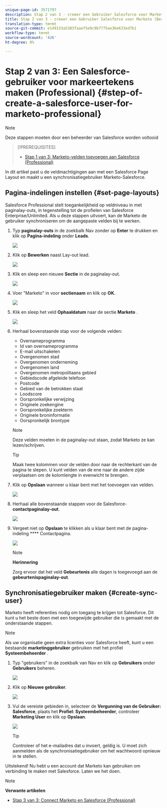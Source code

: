 ```yaml
---
unique-page-id: 3571797
description: Stap 2 van 3 - creeer een Gebruiker Salesforce voor Marketo (Beroeps) - Marketo Docs - de Documentatie van het Product
title: Stap 2 van 3 - creeer een Gebruiker Salesforce voor Marketo (Beroeps)
translation-type: tm+mt
source-git-commit: e149133a5383faaef5e9c9b7775ae36e633ed7b1
workflow-type: tm+mt
source-wordcount: '426'
ht-degree: 0%

---
```



# Stap 2 van 3: Een Salesforce-gebruiker voor markeertekens maken (Professional) {#step-of-create-a-salesforce-user-for-marketo-professional}

>[!NOTE]
>
>Deze stappen moeten door een beheerder van Salesforce worden voltooid

>[!PREREQUISITES]
>
>* [Stap 1 van 3: Marketo-velden toevoegen aan Salesforce (Professional)](step-1-of-3-add-marketo-fields-to-salesforce-professional.md)

>



In dit artikel past u de veldmachtigingen aan met een Salesforce Page Layout en maakt u een synchronisatiegebruiker Marketo-Salesforce.

## Pagina-indelingen instellen {#set-page-layouts}

Salesforce Professional stelt toegankelijkheid op veldniveau in met paginalay-outs, in tegenstelling tot de profielen van Salesforce Enterprise/Unlimited. Als u deze stappen uitvoert, kan de Marketo de gebruiker synchroniseren om de aangepaste velden bij te werken.

1. Typ **paginalay-outs** in de zoekbalk Nav zonder op **Enter** te drukken en klik op **Pagina-indeling** onder **Leads**.

   ![](assets/image2016-2-26-12-3a58-3a32.png)

1. Klik op **Bewerken** naast Lay-out lead.

   ![](assets/image2016-2-26-13-3a2-3a46.png)

1. Klik en sleep een nieuwe **Sectie** in de paginalay-out.

   ![](assets/image2014-12-9-12-3a56-3a40.png)

1. Voer &quot;Marketo&quot; in voor **sectienaam** en klik op **OK**.

   ![](assets/image2014-12-9-12-3a56-3a52.png)

1. Klik en sleep het veld **Ophaaldatum** naar de sectie **Marketo** .

   ![](assets/image2014-12-9-12-3a57-3a0.png)

1. Herhaal bovenstaande stap voor de volgende velden:

   * Overnameprogramma
   * Id van overnameprogramma
   * E-mail uitschakelen
   * Overgenomen stad
   * Overgenomen onderneming
   * Overgenomen land
   * Overgenomen metropolitaans gebied
   * Gebiedscode afgeleide telefoon
   * Postcode
   * Gebied van de betrokken staat
   * Loodscore
   * Oorspronkelijke verwijzing
   * Originele zoekengine
   * Oorspronkelijke zoekterm
   * Originele broninformatie
   * Oorspronkelijk brontype

   >[!NOTE]
   >
   >Deze velden moeten in de paginalay-out staan, zodat Marketo ze kan lezen/schrijven.

   >[!TIP]
   >
   >Maak twee kolommen voor de velden door naar de rechterkant van de pagina te slepen. U kunt velden van de ene naar de andere zijde verplaatsen om de kolomlengte in evenwicht te brengen.

1. Klik op **Opslaan** wanneer u klaar bent met het toevoegen van velden.

   ![](assets/image2014-12-9-12-3a57-3a10.png)

1. Herhaal alle bovenstaande stappen voor de Salesforce- **contactpaginalay-out**.

   ![](assets/image2016-2-26-13-3a10-3a1.png)

1. Vergeet niet op **Opslaan** te klikken als u klaar bent met de pagina-indeling **** Contactpagina.

   ![](assets/image2014-12-9-12-3a57-3a30.png)

   >[!NOTE]
   >
   >**Herinnering**
   >
   >
   >Zorg ervoor dat het veld **Gebeurtenis** alle dagen is toegevoegd aan de **gebeurtenispaginalay-out**.

## Synchronisatiegebruiker maken {#create-sync-user}

Marketo heeft referenties nodig om toegang te krijgen tot Salesforce. Dit kunt u het beste doen met een toegewijde gebruiker die is gemaakt met de onderstaande stappen.

>[!NOTE]
>
>Als uw organisatie geen extra licenties voor Salesforce heeft, kunt u een bestaande **marketinggebruiker** gebruiken met het profiel **Systeembeheerder** .

1. Typ &quot;gebruikers&quot; in de zoekbalk van Nav en klik op **Gebruikers** onder **Gebruikers** beheren.

   ![](assets/image2014-12-9-12-3a57-3a42.png)

1. Klik op **Nieuwe gebruiker**.

   ![](assets/image2014-12-9-12-3a58-3a1.png)

1. Vul de vereiste gebieden in, selecteer de **Vergunning van de Gebruiker: Salesforce**, plaats het **Profiel: Systeembeheerder**, controleer **Marketing User** en klik op **Opslaan**.

   ![](assets/image2014-12-9-12-3a58-3a11.png)

   >[!TIP]
   >
   >Controleer of het e-mailadres dat u invoert, geldig is. U moet zich aanmelden als de synchronisatiegebruiker om het wachtwoord opnieuw in te stellen.

Uitstekend! Nu hebt u een account dat Marketo kan gebruiken om verbinding te maken met Salesforce. Laten we het doen.

>[!NOTE]
>
>**Verwante artikelen**
>
>* [Stap 3 van 3: Connect Marketo en Salesforce (Professional)](step-3-of-3-connect-marketo-and-salesforce-professional.md)

>



